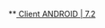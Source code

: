 **[ Client ANDROID | 7.2 ](https://bundle.bh3.com/ptpublic/rel/20231218144111_nFwR8NyQCxVRbXeo/CPS/20231213-222300-gf_android_ota-versions-v7_2-The_Wings_to_Mars_gw.apk)